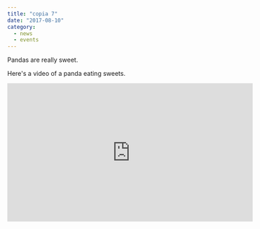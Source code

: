 ```yaml
---
title: "copia 7"
date: "2017-08-10"
category:
  - news
  - events
---
```


Pandas are really sweet.

Here's a video of a panda eating sweets.

<iframe width="560" height="315" src="https://www.youtube.com/embed/4n0xNbfJLR8" frameborder="0" allowfullscreen></iframe>